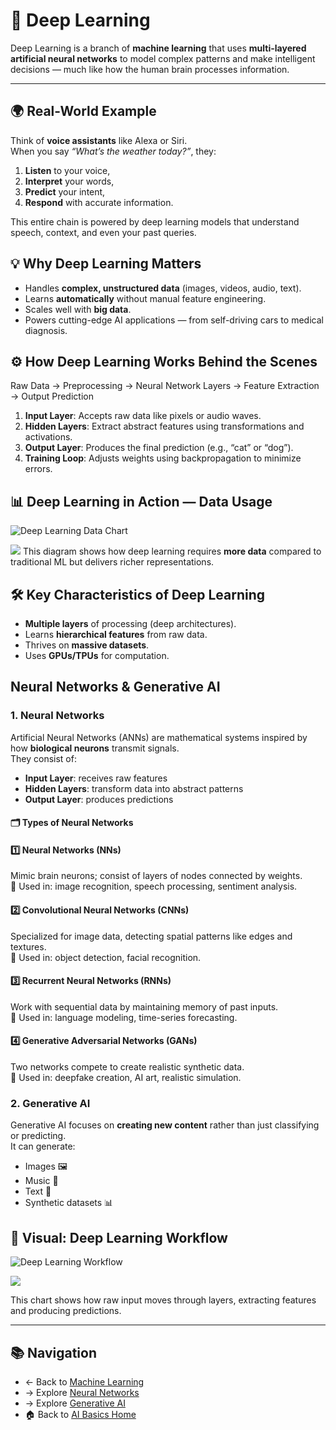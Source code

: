 # 🤖 Deep Learning

Deep Learning is a branch of **machine learning** that uses **multi-layered artificial neural networks** to model complex patterns and make intelligent decisions — much like how the human brain processes information.

---

## 🌍 Real-World Example
Think of **voice assistants** like Alexa or Siri.  
When you say *“What’s the weather today?”*, they:
1. **Listen** to your voice,
2. **Interpret** your words,
3. **Predict** your intent,
4. **Respond** with accurate information.

This entire chain is powered by deep learning models that understand speech, context, and even your past queries.



## 💡 Why Deep Learning Matters
- Handles **complex, unstructured data** (images, videos, audio, text).
- Learns **automatically** without manual feature engineering.
- Scales well with **big data**.
- Powers cutting-edge AI applications — from self-driving cars to medical diagnosis.



## ⚙ How Deep Learning Works Behind the Scenes
Raw Data → Preprocessing → Neural Network Layers → Feature Extraction → Output Prediction

1. **Input Layer**: Accepts raw data like pixels or audio waves.  
2. **Hidden Layers**: Extract abstract features using transformations and activations.  
3. **Output Layer**: Produces the final prediction (e.g., “cat” or “dog”).  
4. **Training Loop**: Adjusts weights using backpropagation to minimize errors.



## 📊 Deep Learning in Action — Data Usage
![Deep Learning Data Chart](https://www.researchgate.net/publication/367479051/figure/fig3/AS:11431281115337252@1674841302245/Flow-chart-of-deep-learning-model-28.png)  

![](https://dezyre.gumlet.io/images/blog/Deep+Learning+vs+Machine+Learning+-What's+the+Difference%3F/The+Difference+Between+Machine+Learning+and+Deep+Learning.png?w=376&dpr=2.6)
This diagram shows how deep learning requires **more data** compared to traditional ML but delivers richer representations.



## 🛠 Key Characteristics of Deep Learning
- **Multiple layers** of processing (deep architectures).  
- Learns **hierarchical features** from raw data.  
- Thrives on **massive datasets**.  
- Uses **GPUs/TPUs** for computation.


##  Neural Networks & Generative AI

### 1. Neural Networks
Artificial Neural Networks (ANNs) are mathematical systems inspired by how **biological neurons** transmit signals.  
They consist of:
- **Input Layer**: receives raw features  
- **Hidden Layers**: transform data into abstract patterns  
- **Output Layer**: produces predictions

#### 🗂 Types of Neural Networks 

#### 1️⃣ Neural Networks (NNs)
Mimic brain neurons; consist of layers of nodes connected by weights.  
📌 Used in: image recognition, speech processing, sentiment analysis.

#### 2️⃣ Convolutional Neural Networks (CNNs)
Specialized for image data, detecting spatial patterns like edges and textures.  
📌 Used in: object detection, facial recognition.

#### 3️⃣ Recurrent Neural Networks (RNNs)
Work with sequential data by maintaining memory of past inputs.  
📌 Used in: language modeling, time-series forecasting.

#### 4️⃣ Generative Adversarial Networks (GANs)
Two networks compete to create realistic synthetic data.  
📌 Used in: deepfake creation, AI art, realistic simulation.


### 2. Generative AI
Generative AI focuses on **creating new content** rather than just classifying or predicting.  
It can generate:
- Images 🖼️  
- Music 🎵  
- Text 📜  
- Synthetic datasets 📊



## 📌 Visual: Deep Learning Workflow

![Deep Learning Workflow](https://www.researchgate.net/publication/367479051/figure/fig3/AS:11431281115337252@1674841302245/Flow-chart-of-deep-learning-model-28.png)

![](https://dezyre.gumlet.io/images/blog/Deep+Learning+vs+Machine+Learning+-What's+the+Difference%3F/The+Difference+Between+Machine+Learning+and+Deep+Learning.png?w=376&dpr=2.6)  

This chart shows how raw input moves through layers, extracting features and producing predictions.


---

## 📚 Navigation
- ← Back to [Machine Learning](../Machine_Learning.md)  
- → Explore [Neural Networks](./Neural_Networks.md)  
- → Explore [Generative AI](./Generative_AI.md)  
- 🏠 Back to [AI Basics Home](../../README.md)
